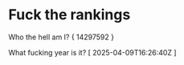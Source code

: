 # Fuck the rankings

Who the hell am I?
{ 14297592 }

What fucking year is it?
[ 2025-04-09T16:26:40Z ]

